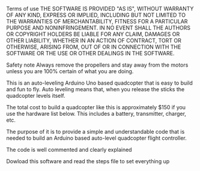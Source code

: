 Terms of use
THE SOFTWARE IS PROVIDED "AS IS", WITHOUT WARRANTY OF ANY KIND, EXPRESS OR
IMPLIED, INCLUDING BUT NOT LIMITED TO THE WARRANTIES OF MERCHANTABILITY,
FITNESS FOR A PARTICULAR PURPOSE AND NONINFRINGEMENT. IN NO EVENT SHALL THE
AUTHORS OR COPYRIGHT HOLDERS BE LIABLE FOR ANY CLAIM, DAMAGES OR OTHER
LIABILITY, WHETHER IN AN ACTION OF CONTRACT, TORT OR OTHERWISE, ARISING FROM,
OUT OF OR IN CONNECTION WITH THE SOFTWARE OR THE USE OR OTHER DEALINGS IN
THE SOFTWARE.

Safety note
Always remove the propellers and stay away from the motors unless you 
are 100% certain of what you are doing.


This is an auto-leveling Arduino Uno based quadcopter that is easy to build and fun to fly. Auto leveling means that, when you release the sticks the quadcopter levels itself.

The total cost to build a quadcopter like this is approximately $150 if you use the hardware list below. This includes a battery, transmitter, charger, etc.


The purpose of it is to provide a simple and understandable code that is needed to build an Arduino based auto-level quadcopter flight controller.

The code is well commented and clearly explained



Dowload this software and read the steps file to set everything up